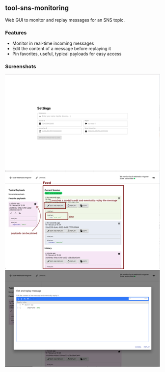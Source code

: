 
## tool-sns-monitoring
Web GUI to monitor and replay messages for an SNS topic.

### Features
  * Monitor in real-time incoming messages
  * Edit the content of a message before replaying it
  * Pin favorites, useful, typical payloads for easy access

### Screenshots
![Settings page](/screenshots/settings.png?raw=true "Optional Title")
![Homepage](/screenshots/homepage.png?raw=true "Optional Title")
![Edit and replay a message modal](/screenshots/edit-replay.png?raw=true "Optional Title")
